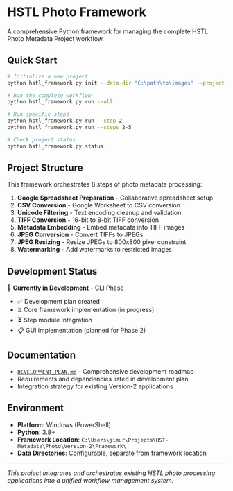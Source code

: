 # HSTL Photo Framework

A comprehensive Python framework for managing the complete HSTL Photo Metadata Project workflow.

## Quick Start

```bash
# Initialize a new project
python hstl_framework.py init --data-dir "C:\path\to\images" --project-name "MyProject"

# Run the complete workflow
python hstl_framework.py run --all

# Run specific steps
python hstl_framework.py run --step 2
python hstl_framework.py run --steps 2-5

# Check project status
python hstl_framework.py status
```

## Project Structure

This framework orchestrates 8 steps of photo metadata processing:

1. **Google Spreadsheet Preparation** - Collaborative spreadsheet setup
2. **CSV Conversion** - Google Worksheet to CSV conversion  
3. **Unicode Filtering** - Text encoding cleanup and validation
4. **TIFF Conversion** - 16-bit to 8-bit TIFF conversion
5. **Metadata Embedding** - Embed metadata into TIFF images
6. **JPEG Conversion** - Convert TIFFs to JPEGs
7. **JPEG Resizing** - Resize JPEGs to 800x800 pixel constraint
8. **Watermarking** - Add watermarks to restricted images

## Development Status

🚧 **Currently in Development** - CLI Phase

- ✅ Development plan created
- ⏳ Core framework implementation (in progress)
- ⏳ Step module integration
- 📋 GUI implementation (planned for Phase 2)

## Documentation

- [`DEVELOPMENT_PLAN.md`](DEVELOPMENT_PLAN.md) - Comprehensive development roadmap
- Requirements and dependencies listed in development plan
- Integration strategy for existing Version-2 applications

## Environment

- **Platform**: Windows (PowerShell)
- **Python**: 3.8+
- **Framework Location**: `C:\Users\jimur\Projects\HST-Metadata\Photo\Version-2\Framework\`
- **Data Directories**: Configurable, separate from framework location

---

*This project integrates and orchestrates existing HSTL photo processing applications into a unified workflow management system.*